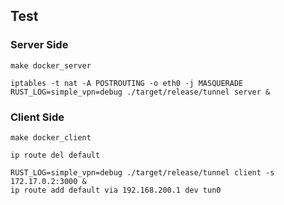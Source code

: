 ## Test

### Server Side

```
make docker_server

iptables -t nat -A POSTROUTING -o eth0 -j MASQUERADE
RUST_LOG=simple_vpn=debug ./target/release/tunnel server &
```

### Client Side

```
make docker_client

ip route del default

RUST_LOG=simple_vpn=debug ./target/release/tunnel client -s 172.17.0.2:3000 &
ip route add default via 192.168.200.1 dev tun0
```
